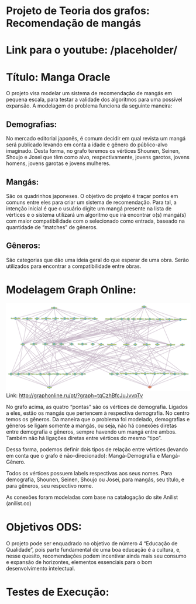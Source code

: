 # Projeto de Teoria dos grafos: Recomendação de mangás
# Link para o youtube: /placeholder/
# Título: Manga Oracle

O projeto visa modelar um sistema de recomendação de mangás em pequena escala, para testar a validade dos algoritmos para uma possível expansão. A modelagem do problema funciona da seguinte maneira:

## Demografias:
No mercado editorial japonês, é comum decidir em qual revista um mangá será publicado levando em conta a idade e gênero do público-alvo imaginado. Desta forma, no grafo teremos os vértices Shounen, Seinen, Shoujo e Josei que têm como alvo, respectivamente, jovens garotos, jovens homens, jovens garotas e jovens mulheres.

## Mangás:
São os quadrinhos japoneses. O objetivo do projeto é traçar pontos em comuns entre eles para criar um sistema de recomendação. Para tal, a intenção inicial é que o usuário digite um mangá presente na lista de vértices e o sistema utilizará um algoritmo que irá encontrar o(s) mangá(s) com maior compatibilidade com o selecionado como entrada, baseado na quantidade de “matches” de gêneros.

## Gêneros:
São categorias que dão uma ideia geral do que esperar de uma obra. Serão utilizados para encontrar a compatibilidade entre obras.

# Modelagem Graph Online:
![Grafo modelado](https://github.com/DiegoAluizio/Projeto-Grafos-Manga/blob/main/Imagens/ImagemGrafoProjeto.png)
Link: http://graphonline.ru/pt/?graph=tqCzhBfcJuJvvpTv

No grafo acima, as quatro “pontas” são os vértices de demografia. Ligados a eles, estão os mangás que pertencem à respectiva demografia. No centro temos os gêneros. Da maneira que o problema foi modelado, demografias e gêneros se ligam somente a mangás, ou seja, não há conexões diretas entre demografia e gêneros, sempre havendo um mangá entre ambos. Também não há ligações diretas entre vértices do mesmo “tipo”.

Dessa forma, podemos definir dois tipos de relação entre vértices (levando em conta que o grafo é não-direcionado): Mangá-Demografia e Mangá-Gênero.

Todos os vértices possuem labels respectivas aos seus nomes. Para demografia, Shounen, Seinen, Shoujo ou Josei, para mangás, seu título, e para gêneros, seu respectivo nome.

As conexões foram modeladas com base na catalogação do site Anilist (anilist.co)

# Objetivos ODS:

O projeto pode ser enquadrado no objetivo de número 4 “Educação de Qualidade”, pois parte fundamental de uma boa educação é a cultura, e, nesse quesito, recomendações podem incentivar ainda mais seu consumo e expansão de horizontes, elementos essenciais para o bom desenvolvimento intelectual.


# Testes de Execução:
